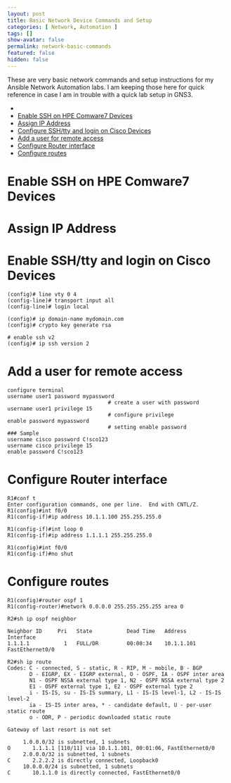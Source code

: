 ```yaml
---
layout: post
title: Basic Network Device Commands and Setup
categories: [ Network, Automation ]
tags: []
show-avatar: false
permalink: network-basic-commands
featured: false
hidden: false
---
```


These are very basic network commands and setup instructions for my Ansible Network Automation labs. I am keeping those here for quick reference in case I am in trouble with a quick lab setup in GNS3.

<!-- TOC -->

- [](#)
- [Enable SSH on HPE Comware7 Devices](#enable-ssh-on-hpe-comware7-devices)
- [Assign IP Address](#assign-ip-address)
- [Configure SSH/tty and login on Cisco Devices](#configure-sshtty-and-login-on-cisco-devices)
- [Add a user for remote access](#add-a-user-for-remote-access)
- [Configure Router interface](#configure-router-interface)
- [Configure routes](#configure-routes)

<!-- /TOC -->

# Enable SSH on HPE Comware7 Devices

# Assign IP Address

# Enable SSH/tty and login on Cisco Devices

```
(config)# line vty 0 4
(config-line)# transport input all
(config-line)# login local

(config)# ip domain-name mydomain.com
(config)# crypto key generate rsa

# enable ssh v2
(config)# ip ssh version 2 
```

# Add a user for remote access

```
configure terminal
username user1 password mypassword
                                # create a user with password
username user1 privilege 15 
                                # configure privilege     
enable password mypassword
                                # setting enable password                         
### Sample
username cisco password C!sco123
username cisco privilege 15
enable password C!sco123
```

# Configure Router interface
```
R1#conf t
Enter configuration commands, one per line.  End with CNTL/Z.
R1(config)#int f0/0                           
R1(config-if)#ip address 10.1.1.100 255.255.255.0

R1(config-if)#int loop 0                         
R1(config-if)#ip address 1.1.1.1 255.255.255.0   

R1(config)#int f0/0
R1(config-if)#no shut
```

# Configure routes
```
R1(config)#router ospf 1
R1(config-router)#network 0.0.0.0 255.255.255.255 area 0

R2#sh ip ospf neighbor

Neighbor ID     Pri   State           Dead Time   Address         Interface
1.1.1.1           1   FULL/DR         00:00:34    10.1.1.101      FastEthernet0/0

R2#sh ip route
Codes: C - connected, S - static, R - RIP, M - mobile, B - BGP
       D - EIGRP, EX - EIGRP external, O - OSPF, IA - OSPF inter area 
       N1 - OSPF NSSA external type 1, N2 - OSPF NSSA external type 2
       E1 - OSPF external type 1, E2 - OSPF external type 2
       i - IS-IS, su - IS-IS summary, L1 - IS-IS level-1, L2 - IS-IS level-2
       ia - IS-IS inter area, * - candidate default, U - per-user static route
       o - ODR, P - periodic downloaded static route

Gateway of last resort is not set

     1.0.0.0/32 is subnetted, 1 subnets
O       1.1.1.1 [110/11] via 10.1.1.101, 00:01:06, FastEthernet0/0
     2.0.0.0/32 is subnetted, 1 subnets
C       2.2.2.2 is directly connected, Loopback0
     10.0.0.0/24 is subnetted, 1 subnets
C       10.1.1.0 is directly connected, FastEthernet0/0

```